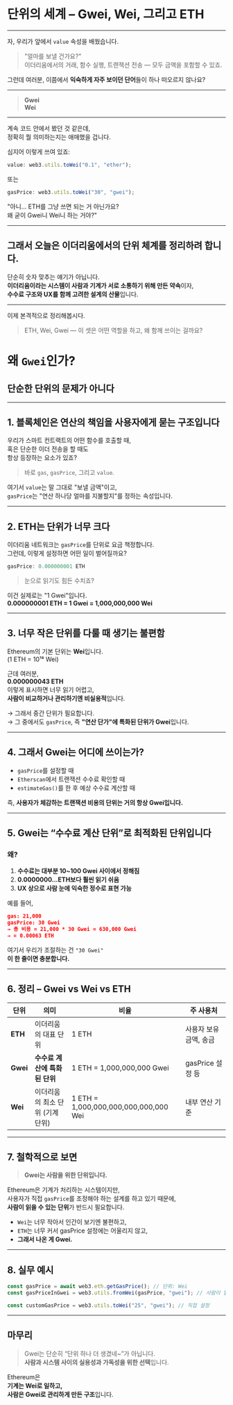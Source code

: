 # 단위의 세계 – Gwei, Wei, 그리고 ETH

---

자, 우리가 앞에서 `value` 속성을 배웠습니다.

> "얼마를 보낼 건가요?"  
> 이더리움에서의 거래, 함수 실행, 트랜잭션 전송 — 모두 금액을 포함할 수 있죠.

그런데 여러분, 이쯤에서 **익숙하게 자주 보이던 단어**들이 하나 떠오르지 않나요?

---

> **Gwei**  
> **Wei**

---

계속 코드 안에서 봤던 것 같은데,  
정확히 뭘 의미하는지는 애매했을 겁니다.

심지어 이렇게 쓰여 있죠:

```js
value: web3.utils.toWei("0.1", "ether");
```

또는

```js
gasPrice: web3.utils.toWei("30", "gwei");
```

"아니... ETH를 그냥 쓰면 되는 거 아닌가요?  
왜 굳이 Gwei니 Wei니 하는 거야?"

---

## 그래서 오늘은 **이더리움에서의 단위 체계**를 정리하려 합니다.

단순히 숫자 맞추는 얘기가 아닙니다.  
**이더리움이라는 시스템이 사람과 기계가 서로 소통하기 위해 만든 약속**이자,  
**수수료 구조와 UX를 함께 고려한 설계의 산물**입니다.

---

이제 본격적으로 정리해봅시다.

> ETH, Wei, Gwei — 이 셋은 어떤 역할을 하고, 왜 함께 쓰이는 걸까요?

# 왜 `Gwei`인가?

## 단순한 단위의 문제가 아니다

---

## 1. 블록체인은 연산의 책임을 사용자에게 묻는 구조입니다

우리가 스마트 컨트랙트의 어떤 함수를 호출할 때,  
혹은 단순한 이더 전송을 할 때도  
항상 등장하는 요소가 있죠?

> 바로 `gas`, `gasPrice`, 그리고 `value`.

여기서 `value`는 말 그대로 "보낼 금액"이고,  
`gasPrice`는 "연산 하나당 얼마를 지불할지"를 정하는 속성입니다.

---

## 2. ETH는 단위가 너무 크다

이더리움 네트워크는 `gasPrice`를 단위로 요금 책정합니다.  
그런데, 이렇게 설정하면 어떤 일이 벌어질까요?

```js
gasPrice: 0.000000001 ETH
```

> 눈으로 읽기도 힘든 수치죠?

이건 실제로는 "1 Gwei"입니다.  
**0.000000001 ETH = 1 Gwei = 1,000,000,000 Wei**

---

## 3. 너무 작은 단위를 다룰 때 생기는 불편함

Ethereum의 기본 단위는 **Wei**입니다.  
(1 ETH = 10¹⁸ Wei)

근데 여러분,  
**0.000000043 ETH**  
이렇게 표시하면 너무 읽기 어렵고,  
**사람이 비교하거나 관리하기엔 비실용적**입니다.

→ 그래서 중간 단위가 필요합니다.  
→ 그 중에서도 `gasPrice`, 즉 **"연산 단가"에 특화된 단위가 Gwei**입니다.

---

## 4. 그래서 Gwei는 어디에 쓰이는가?

- `gasPrice`를 설정할 때
- `Etherscan`에서 트랜잭션 수수료 확인할 때
- `estimateGas()`를 한 후 예상 수수료 계산할 때

즉, **사용자가 체감하는 트랜잭션 비용의 단위는 거의 항상 Gwei입니다.**

---

## 5. Gwei는 “수수료 계산 단위”로 최적화된 단위입니다

### 왜?

1. **수수료는 대부분 10~100 Gwei 사이에서 정해짐**
2. **0.0000000...ETH보다 훨씬 읽기 쉬움**
3. **UX 상으로 사람 눈에 익숙한 정수로 표현 가능**

예를 들어,

```json
gas: 21,000
gasPrice: 30 Gwei
→ 총 비용 = 21,000 * 30 Gwei = 630,000 Gwei
→ = 0.00063 ETH
```

여기서 우리가 조절하는 건 `"30 Gwei"`  
**이 한 줄이면 충분합니다.**

---

## 6. 정리 – Gwei vs Wei vs ETH

| 단위     | 의미                             | 비율                                  | 주 사용처             |
| -------- | -------------------------------- | ------------------------------------- | --------------------- |
| **ETH**  | 이더리움의 대표 단위             | 1 ETH                                 | 사용자 보유금액, 송금 |
| **Gwei** | **수수료 계산에 특화된 단위**    | 1 ETH = 1,000,000,000 Gwei            | gasPrice 설정 등      |
| **Wei**  | 이더리움의 최소 단위 (기계 단위) | 1 ETH = 1,000,000,000,000,000,000 Wei | 내부 연산 기준        |

---

## 7. 철학적으로 보면

> **Gwei는 사람을 위한 단위입니다.**

Ethereum은 기계가 처리하는 시스템이지만,  
사용자가 직접 `gasPrice`를 조정해야 하는 설계를 하고 있기 때문에,  
**사람이 읽을 수 있는 단위**가 반드시 필요합니다.

- `Wei`는 너무 작아서 인간이 보기엔 불편하고,
- `ETH`는 너무 커서 gasPrice 설정에는 어울리지 않고,
- **그래서 나온 게 Gwei.**

---

## 8. 실무 예시

```js
const gasPrice = await web3.eth.getGasPrice(); // 단위: Wei
const gasPriceInGwei = web3.utils.fromWei(gasPrice, "gwei"); // 사람이 읽기 쉽게
```

```js
const customGasPrice = web3.utils.toWei("25", "gwei"); // 직접 설정
```

---

## 마무리

> Gwei는 단순히 “단위 하나 더 생겼네~”가 아닙니다.  
> **사람과 시스템 사이의 실용성과 가독성을 위한 선택**입니다.

Ethereum은  
**기계는 Wei로 일하고,  
사람은 Gwei로 관리하게 만든 구조**입니다.
